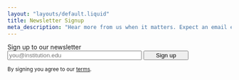 ```yaml
---
layout: "layouts/default.liquid"
title: Newsletter Signup
meta_description: "Hear more from us when it matters. Expect an email every month or two."
---
```


<form id="fullpage-newsletter">
  <label for="fullpage-email-signup">Sign up to our newsletter</label>
  <div class="flex">
    <input class="_oaworks_form" type="email" name="fullpage-email-signup" id="fullpage-email-signup" placeholder="you@institution.edu" style="width: 60%;"/>
    <button type="submit" id="fullpage-submit" style="width: 20%;">Sign up</button>
  </div>
</form>

<small>By signing you agree to our [terms](/policies/terms/).</small>

<script src="/js/jquery-3.6.0.min.js"></script>
<script src="/js/fullpage-newsletter.js"></script>
